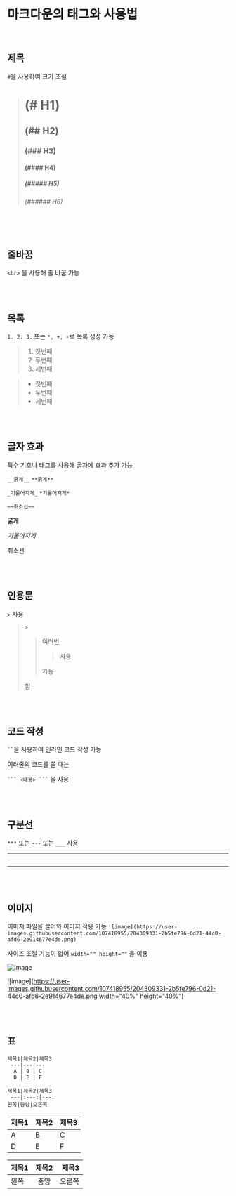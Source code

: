 # 마크다운의 태그와 사용법

<br>

## 제목

`#`을 사용하여 크기 조절

> # (# H1)
> ## (## H2)
> ### (### H3)
> #### (#### H4)
> ##### (##### H5)
> ###### (###### H6)

<br><br>

## 줄바꿈

`<br>` 을 사용해 줄 바꿈 가능

<br><br>

## 목록

`1. 2. 3.` 또는 `*, +, -`로 목록 생성 가능

> 1. 첫번째
> 2. 두번째
> 3. 세번째

> + 첫번째
> + 두번째
> + 세번째

<br><br>

## 글자 효과

특수 기호나 태그를 사용해 글자에 효과 추가 가능

`__굵게__` `**굵게**`

`_기울어지게_` `*기울어지게*`

`~~취소선~~`

**굵게**

*기울어지게*

~~취소선~~

<br><br>

## 인용문

`>` 사용

> `>`
>>
>> 여러번
>>
>>> 사용
>>
>> 가능
>> 
> 함

<br><br>

## 코드 작성

` `` `을 사용하여 인라인 코드 작성 가능

여러줄의 코드를 쓸 때는

` ``` <내용> ``` ` 을 사용

<br><br>

## 구분선

`***` 또는 `---` 또는 `___` 사용

***

---

___

<br><br>

## 이미지

이미지 파일을 끌어와 이미지 적용 가능
`![image](https://user-images.githubusercontent.com/107418955/204309331-2b5fe796-0d21-44c0-afd6-2e914677e4de.png)`

사이즈 조절 기능이 없어 `width="" height=""` 을 이용 

![image](https://user-images.githubusercontent.com/107418955/204309331-2b5fe796-0d21-44c0-afd6-2e914677e4de.png)

![image](https://user-images.githubusercontent.com/107418955/204309331-2b5fe796-0d21-44c0-afd6-2e914677e4de.png width="40%" height="40%")

<br><br>

## 표

```
제목1|제목2|제목3
 ---|---|---
  A | B | C
  D | E | F

제목1|제목2|제목3
 ---|:---:|---:
왼쪽|중앙|오른쪽
```

제목1|제목2|제목3
 ---|---|---
A|B|C
D|E|F

제목1|제목2|제목3
 ---|:---:|---:
왼쪽|중앙|오른쪽

<br>
